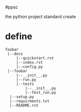 #ppsc
 
 the  python project standard create


# define

```
foobar
 |--docs
     |--quickstart.rst
     |--index.rst
     |--config.py
 |--foobar
     |--__init__.py
     |--run.py
     |--tests
         |--__init__.py
         |--test_run.py
  |--setup.py
  |--requirments.txt
  |--README.rst
```
